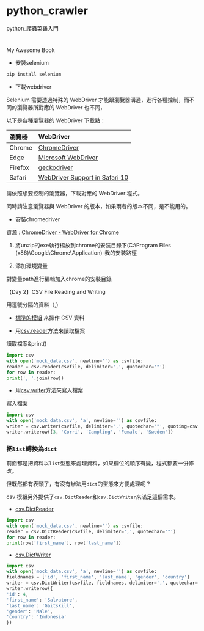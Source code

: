 # python_crawler
python_爬蟲菜雞入門
#
My Awesome Book

* 安裝selenium

```py
pip install selenium
```

* 下載webdriver

Selenium 需要透過特殊的 WebDriver 才能跟瀏覽器溝通，進行各種控制，而不同的瀏覽器所對應的 WebDriver 也不同，

以下是各種瀏覽器的 WebDriver 下載點：

| 瀏覽器 | WebDriver |
| :--- | :--- |
| Chrome | [ChromeDriver](https://sites.google.com/a/chromium.org/chromedriver/) |
| Edge | [Microsoft WebDriver](https://developer.microsoft.com/en-us/microsoft-edge/tools/webdriver/) |
| Firefox | [geckodriver](https://github.com/mozilla/geckodriver/releases) |
| Safari | [WebDriver Support in Safari 10](https://webkit.org/blog/6900/webdriver-support-in-safari-10/) |

請依照想要控制的瀏覽器，下載對應的 WebDriver 程式。

同時請注意瀏覽器與 WebDriver 的版本，如果兩者的版本不同，是不能用的。

* 安裝chromedriver

資源 : [ChromeDriver - WebDriver for Chrome](https://sites.google.com/a/chromium.org/chromedriver/downloads)

1. 將unzip的exe執行檔放到chrome的安裝目錄下\(C:\Program Files \(x86\)\Google\Chrome\Application\)-我的安裝路徑

2. 添加環境變量

對變量path進行編輯加入chrome的安裝目錄

【Day 2】CSV File Reading and Writing

用逗號分隔的資料（,）

* [標準的模組](https://docs.python.org/3.7/library/csv.html) 來操作 CSV 資料

* 用[csv.reader](https://docs.python.org/3.7/library/csv.html#csv.reader)方法來讀取檔案

讀取檔案&print\(\)

```py
import csv
with open('mock_data.csv', newline='') as csvfile:
reader = csv.reader(csvfile, delimiter=',', quotechar='"')
for row in reader:
print(', '.join(row))
```

* 用[csv.writer](https://docs.python.org/3.7/library/csv.html#csv.writer)方法來寫入檔案

寫入檔案

```py
import csv
with open('mock_data.csv', 'a', newline='') as csvfile:
writer = csv.writer(csvfile, delimiter=',', quotechar='"', quoting=csv.QUOTE_MINIMAL)
writer.writerow([3, 'Corri', 'Campling', 'Female', 'Sweden'])
```

### 把`list`轉換為`dict`

前面都是把資料以`list`型態來處理資料，如果欄位的順序有變，程式都要一併修改。

但既然都有表頭了，有沒有辦法用`dict`的型態來方便處理呢？

csv 模組另外提供了`csv.DictReader`和`csv.DictWriter`來滿足這個需求。

* [csv.DictReader](https://docs.python.org/3.7/library/csv.html#csv.DictReader)

```py
import csv
with open('mock_data.csv', newline='') as csvfile:
reader = csv.DictReader(csvfile, delimiter=',', quotechar='"')
for row in reader:
print(row['first_name'], row['last_name'])
```

* [csv.DictWriter](https://docs.python.org/3.7/library/csv.html#csv.DictWriter)

```py
import csv
with open('mock_data.csv', 'a', newline='') as csvfile:
fieldnames = ['id', 'first_name', 'last_name', 'gender', 'country']
writer = csv.DictWriter(csvfile, fieldnames, delimiter=',', quotechar='"')
writer.writerow({
'id': 4,
'first_name': 'Salvatore',
'last_name': 'Gaitskill',
'gender': 'Male',
'country': 'Indonesia'
})
```



